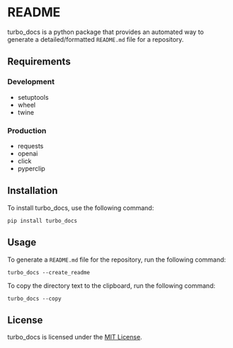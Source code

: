 
# README

turbo_docs is a python package that provides an automated way to generate a detailed/formatted `README.md` file for a repository.

## Requirements

### Development

* setuptools
* wheel
* twine

### Production 

* requests
* openai
* click 
* pyperclip

## Installation

To install turbo_docs, use the following command:

```
pip install turbo_docs 
```

## Usage

To generate a `README.md` file for the repository, run the following command:

```
turbo_docs --create_readme
```

To copy the directory text to the clipboard, run the following command:

```
turbo_docs --copy
```

## License

turbo_docs is licensed under the [MIT License](LICENSE).